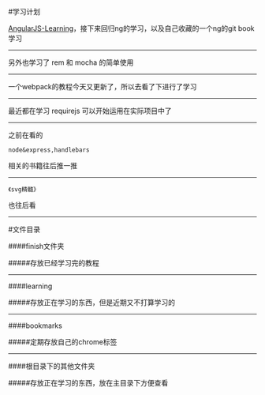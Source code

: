 #学习计划

[AngularJS-Learning](https://github.com/jmcunningham/AngularJS-Learning)，接下来回归ng的学习，以及自己收藏的一个ng的git book学习

- - -

另外也学习了 rem 和 mocha 的简单使用

- - -

一个webpack的教程今天又更新了，所以去看了下进行了学习

- - -

最近都在学习 requirejs 可以开始运用在实际项目中了

- - -

之前在看的

    node&express,handlebars 

相关的书籍往后推一推

- - -

    《svg精髓》

也往后看

- - -


#文件目录

####finish文件夹

#####存放已经学习完的教程

- - -

####learning

#####存放正在学习的东西，但是近期又不打算学习的

- - -

####bookmarks

#####定期存放自己的chrome标签

- - -

####根目录下的其他文件夹

#####存放正在学习的东西，放在主目录下方便查看

